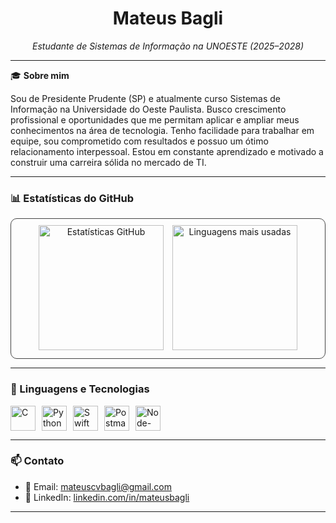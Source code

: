 <h1 align="center">Mateus Bagli</h1>
<p align="center"><em>Estudante de Sistemas de Informação na UNOESTE (2025–2028)</em></p>

---

🎓 **Sobre mim**

Sou de Presidente Prudente (SP) e atualmente curso Sistemas de Informação na Universidade do Oeste Paulista. Busco crescimento profissional e oportunidades que me permitam aplicar e ampliar meus conhecimentos na área de tecnologia. Tenho facilidade para trabalhar em equipe, sou comprometido com resultados e possuo um ótimo relacionamento interpessoal. Estou em constante aprendizado e motivado a construir uma carreira sólida no mercado de TI.

---

### 📊 Estatísticas do GitHub

<div align="center" style="border: 1px solid #444; padding: 10px; border-radius: 10px;">
  <img 
    src="https://github-readme-stats.vercel.app/api?username=mateusbagli&show_icons=true&theme=tokyonight&include_all_commits=true&locale=pt-br" 
    height="200"
    alt="Estatísticas GitHub"
    style="margin-right: 10px;"
  />
  <img 
    src="https://github-readme-stats.vercel.app/api/top-langs/?username=mateusbagli&theme=tokyonight&layout=compact&custom_title=Tecnologias&langs_count=9" 
    height="200"
    alt="Linguagens mais usadas"
  />
</div>

---


### 🤖 Linguagens e Tecnologias


<div style="display: flex; flex-wrap: wrap; gap: 10px;">
  <img src="https://cdn.jsdelivr.net/gh/devicons/devicon@latest/icons/c/c-original.svg" title="C" width="40px"/>
  <img src="https://cdn.jsdelivr.net/gh/devicons/devicon@latest/icons/python/python-original.svg" title="Python" width="40px"/>
  <img src="https://cdn.jsdelivr.net/gh/devicons/devicon@latest/icons/swift/swift-original.svg" title="Swift" width="40px"/>
  <img src="https://cdn.jsdelivr.net/gh/devicons/devicon@latest/icons/postman/postman-original.svg" title="Postman" width="40px"/>
  <img src="https://cdn.jsdelivr.net/gh/devicons/devicon@latest/icons/nodered/nodered-original.svg" title="Node-Red" width="40px"/>
</div>


---

### 📫 Contato

- 📧 Email: mateuscvbagli@gmail.com  
- 💼 LinkedIn: [linkedin.com/in/mateusbagli]([https://linkedin.com/in/mateusbagli](https://www.linkedin.com/in/mateus-correia-veronezi-bagli-4b571a364)) 

---
